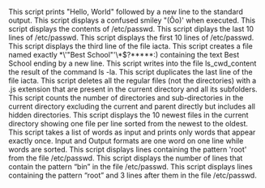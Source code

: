 This script prints "Hello, World" followed by a new line to the standard output.
This script displays a confused smiley "(Ôo)' when executed.
This script displays the contents of /etc/passwd.
This script diplays the last 10 lines of /etc/passwd.
This script displays the first 10 lines of /etc/passwd.
This script displays the third line of the file iacta.
This script creates a file named exactly \*\\'"Best School"\'\\*$\?\*\*\*\*\*:) containing the text Best School ending by a new line.
This script writes into the file ls_cwd_content the result of the command ls -la.
This script duplicates the last line of the file iacta.
This script deletes all the regular files (not the directories) with a .js extension that are present in the current directory and all its subfolders.
This script counts the number of directories and sub-directories in the current directory excluding the current and parent directly but includes all hidden directories.
This script displays the 10 newest files in the current directory showing one file per line sorted from the newest to the oldest.
This script takes a list of words as input and prints only words that appear exactly once. Input and Output formats are one word on one line while words are sorted.
This script displays lines containing the pattern 'root' from the file /etc/passwd.
This script displays the number of lines that contain the pattern “bin” in the file /etc/passwd.
This script displays lines containing the pattern “root” and 3 lines after them in the file /etc/passwd.
